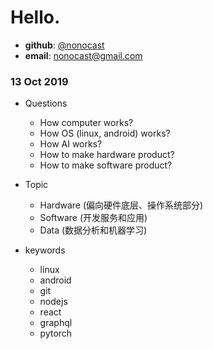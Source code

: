 # Hello.

* **github**: [@nonocast](http://github.com/nonocast)
* **email**: [nonocast@gmail.com](mailto:nonocast@gmail.com) 

### 13 Oct 2019
  
* Questions
  * How computer works?
  * How OS (linux, android) works?
  * How AI works?
  * How to make hardware product?
  * How to make software product?

* Topic
  * Hardware (偏向硬件底层、操作系统部分)
  * Software (开发服务和应用)
  * Data (数据分析和机器学习)

* keywords
  * linux
  * android
  * git
  * nodejs
  * react
  * graphql
  * pytorch